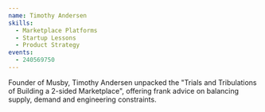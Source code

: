 ```yaml
---
name: Timothy Andersen
skills:
  - Marketplace Platforms
  - Startup Lessons
  - Product Strategy
events:
  - 240569750
---
```


Founder of Musby, Timothy Andersen unpacked the "Trials and Tribulations of Building a 2-sided Marketplace", offering frank advice on balancing supply, demand and engineering constraints.
